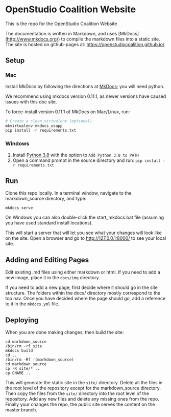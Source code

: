 # OpenStudio Coalition Website

This is the repo for the OpenStudio Coalition Website

The documentation is written in Markdown, and uses [MkDocs] (http://www.mkdocs.org/) to compile the markdown files into a static site.  The site is hosted on github-pages at: https://openstudiocoalition.github.io/.

## Setup
### Mac
Install MkDocs by following the directions at [MkDocs](http://www.mkdocs.org); you will need python.

We recommend using mkdocs version 0.11.1, as newer versions have caused issues with this doc site.

To force-install version 0.11.1 of MkDocs on Mac/Linux, run:
```python
# Create a clean virtualenv (optional)
mkvirtualenv mkdocs_osapp
pip install -r requirements.txt
```

### Windows
1. Install [Python 3.8](https://www.python.org/ftp/python/3.8.0/python-3.8.0.exe) with the option to `Add Python 3.8 to PATH`
2. Open a command prompt in the source directory and run: `pip install -r requirements.txt`

## Run
Clone this repo locally.  In a terminal window, navigate to the markdown_source directory, and type:
```shell
mkdocs serve
```

On Windows you can also double-click the start_mkdocs.bat file (assuming you have used standard install locations).

This will start a server that will let you see what your changes will look like on the site.  Open a browser and go to http://127.0.0.1:8000/ to see your local site.


## Adding and Editing Pages
Edit existing .md files using either markdown or html.  If you need to add a new image, place it in the `docs/img` directory.

If you need to add a new page, first decide where it should go in the site structure.  The folders within the docs/ directory mostly correspond to the top nav.  Once you have decided where the page should go, add a reference to it in the `mkdocs.yml` file.

## Deploying

When you are done making changes, then build the site:

```shell
cd markdown_source
/bin/rm -rf site
mkdocs build
cd ..
/bin/rm -Rf !(markdown_source)
cd markdown_source
cp -R site/* ..
cp CNAME ..
```

This will generate the static site in the `site/` directory.  Delete all the files in the root level of the repository except for the markdown_source directory. Then copy the files from the `site/` directory into the root level of the repository.  Add any new files and delete any missing ones from the repo.  Finally your changes the repo, the public site serves the content on the master branch.
